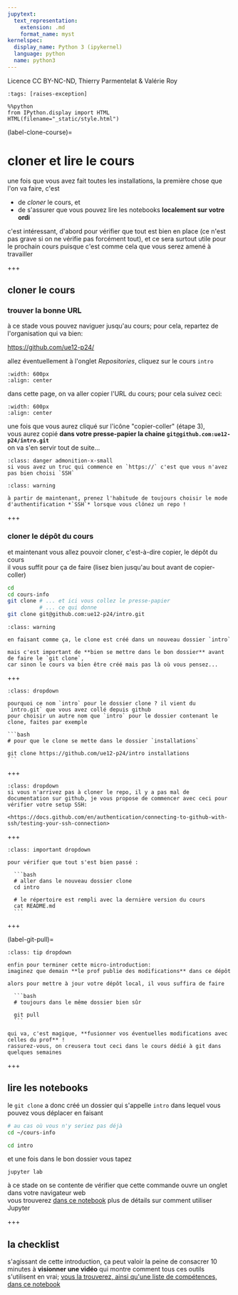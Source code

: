 ```yaml
---
jupytext:
  text_representation:
    extension: .md
    format_name: myst
kernelspec:
  display_name: Python 3 (ipykernel)
  language: python
  name: python3
---
```


Licence CC BY-NC-ND, Thierry Parmentelat & Valérie Roy

```{code-cell}
:tags: [raises-exception]

%%python
from IPython.display import HTML
HTML(filename="_static/style.html")
```

(label-clone-course)=
# cloner et lire le cours

une fois que vous avez fait toutes les installations, la première chose que l'on va faire, c'est 

* de *cloner* le cours, et
* de s'assurer que vous pouvez lire les notebooks **localement sur votre ordi**

c'est intéressant, d'abord pour vérifier que tout est bien en place (ce n'est pas grave si on ne vérifie pas forcément tout), et ce sera surtout utile pour le prochain cours puisque c'est comme cela que vous serez amené à travailler

+++

## cloner le cours


### trouver la bonne URL

à ce stade vous pouvez naviguer jusqu'au cours; pour cela, repartez de l'organisation qui va bien:

<https://github.com/ue12-p24/>

allez éventuellement à l'onglet *Repositories*, cliquez sur le cours `intro`

```{image} media/github-orga.png
:width: 600px
:align: center
```

dans cette page, on va aller copier l'URL du cours; pour cela suivez ceci:

```{image} media/github-choose-ssh.png
:width: 600px
:align: center
```

une fois que vous aurez cliqué sur l'icône "copier-coller" (étape 3),  
vous aurez copié **dans votre presse-papier la chaine `git@github.com:ue12-p24/intro.git`**  
on va s'en servir tout de suite...
```{admonition} https:// ?
:class: danger admonition-x-small
si vous avez un truc qui commence en `https://` c'est que vous n'avez pas bien choisi `SSH` 
```

```{admonition} prenez toujours SSH
:class: warning

à partir de maintenant, prenez l'habitude de toujours choisir le mode d'authentification *`SSH`* lorsque vous clônez un repo !
```

+++

### cloner le dépôt du cours

et maintenant vous allez pouvoir cloner, c'est-à-dire copier, le dépôt du cours  
il vous suffit pour ça de faire (lisez bien jusqu'au bout avant de copier-coller)

```bash
cd
cd cours-info
git clone # ... et ici vous collez le presse-papier
          # ... ce qui donne
git clone git@github.com:ue12-p24/intro.git
```

````{admonition} mettez-vous dans le bon dossier
:class: warning

en faisant comme ça, le clone est créé dans un nouveau dossier `intro`  

mais c'est important de **bien se mettre dans le bon dossier** avant de faire le `git clone`,
car sinon le cours va bien être créé mais pas là où vous pensez...
````

+++

````{admonition} un autre nom ?
:class: dropdown

pourquoi ce nom `intro` pour le dossier clone ? il vient du `intro.git` que vous avez collé depuis github  
pour choisir un autre nom que `intro` pour le dossier contenant le clone, faites par exemple

```bash
# pour que le clone se mette dans le dossier `installations`

git clone https://github.com/ue12-p24/intro installations
```
````

+++

````{admonition} si ça échoue ?
:class: dropdown
si vous n'arrivez pas à cloner le repo, il y a pas mal de documentation sur github, je vous propose de commencer avec ceci pour vérifier votre setup SSH:

<https://docs.github.com/en/authentication/connecting-to-github-with-ssh/testing-your-ssh-connection>
````

+++

````{admonition} on vérifie le clone
:class: important dropdown

pour vérifier que tout s'est bien passé :

  ```bash
  # aller dans le nouveau dossier clone
  cd intro

  # le répertoire est rempli avec la dernière version du cours
  cat README.md
  ```
````

+++

(label-git-pull)=

````{admonition} suivre les évolutions futures
:class: tip dropdown

enfin pour terminer cette micro-introduction:  
imaginez que demain **le prof publie des modifications** dans ce dépôt

alors pour mettre à jour votre dépôt local, il vous suffira de faire

  ```bash
  # toujours dans le même dossier bien sûr
  
  git pull
  ```

qui va, c'est magique, **fusionner vos éventuelles modifications avec celles du prof** !  
rassurez-vous, on creusera tout ceci dans le cours dédié à git dans quelques semaines
````

+++

## lire les notebooks

le `git clone` a donc créé un dossier qui s'appelle `intro` dans lequel vous pouvez vous déplacer en faisant

  ```bash
  # au cas où vous n'y seriez pas déjà
  cd ~/cours-info
  
  cd intro
  ```

et une fois dans le bon dossier vous tapez
```
jupyter lab
```

à ce stade on se contente de vérifier que cette commande ouvre un onglet dans votre navigateur web  
vous trouverez [dans ce notebook](#label-jupyter) plus de détails sur comment utiliser Jupyter

+++

## la checklist

s'agissant de cette introduction, ça peut valoir la peine de consacrer 10 minutes à **visionner une vidéo** qui montre comment tous ces outils s'utilisent en vrai; [vous la trouverez, ainsi qu'une liste de compétences, dans ce notebook](#label-checklist)
